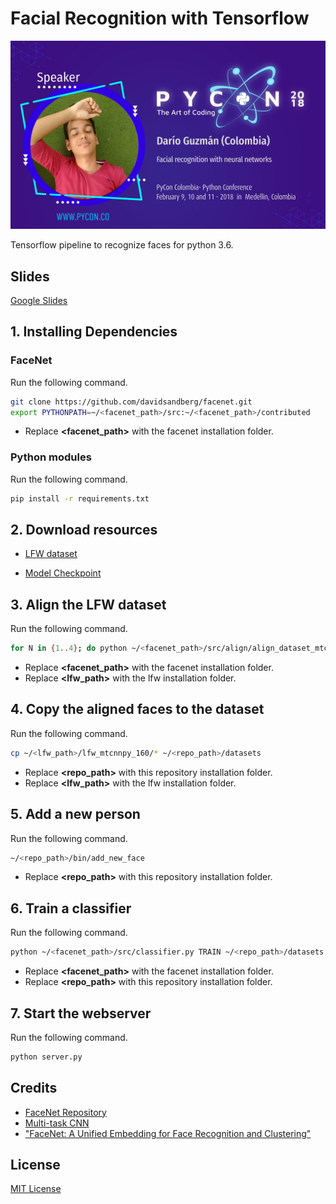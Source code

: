 # Facial Recognition with Tensorflow

![GudarJS Pycon Profile](images/profile.jpg)

Tensorflow pipeline to recognize faces for python 3.6.

## Slides

[Google Slides](https://drive.google.com/open?id=1tC4elGmYVWl5gb0HoG0Wlw3AFgD6Iy00f-PAvHrEXEw)

## 1. Installing Dependencies

### FaceNet

Run the following command.

``` bash
git clone https://github.com/davidsandberg/facenet.git
export PYTHONPATH=~/<facenet_path>/src:~/<facenet_path>/contributed
```

* Replace **<facenet_path>** with the facenet installation folder.

### Python modules

Run the following command.

``` bash
pip install -r requirements.txt
```

## 2. Download resources

* [LFW dataset](http://vis-www.cs.umass.edu/lfw/lfw.tgz)

* [Model Checkpoint](https://drive.google.com/file/d/0B5MzpY9kBtDVZ2RpVDYwWmxoSUk)

## 3. Align the LFW dataset

Run the following command.

``` bash
for N in {1..4}; do python ~/<facenet_path>/src/align/align_dataset_mtcnn.py ~/<lfw_path>/raw ~/<lfw_path>/lfw_mtcnnpy_160 --image_size 160 --margin 32 --random_order --gpu_memory_fraction 0.25 & done
```

* Replace **<facenet_path>** with the facenet installation folder.
* Replace **<lfw_path>** with the lfw installation folder.

## 4. Copy the aligned faces to the dataset

Run the following command.

``` bash
cp ~/<lfw_path>/lfw_mtcnnpy_160/* ~/<repo_path>/datasets
```

* Replace **<repo_path>** with this repository installation folder.
* Replace **<lfw_path>** with the lfw installation folder.

## 5. Add a new person

Run the following command.

``` bash
~/<repo_path>/bin/add_new_face
```

* Replace **<repo_path>** with this repository installation folder.

## 6. Train a classifier

Run the following command.

``` bash
python ~/<facenet_path>/src/classifier.py TRAIN ~/<repo_path>/datasets ~/<repo_path>/models/20170512-110547/20170512-110547.pb ~/<repo_path>/classifier/face_classifier.pkl --batch_size 1000 --min_nrof_images_per_class 40 --nrof_train_images_per_class 40
```

* Replace **<facenet_path>** with the facenet installation folder.
* Replace **<repo_path>** with this repository installation folder.

## 7. Start the webserver

Run the following command.

``` bash
python server.py
```

## Credits

* [FaceNet Repository](https://github.com/davidsandberg/facenet)
* [Multi-task CNN](https://kpzhang93.github.io/MTCNN_face_detection_alignment/index.html)
* ["FaceNet: A Unified Embedding for Face Recognition and Clustering"](http://arxiv.org/abs/1503.03832)

## License

[MIT License](https://github.com/GudarJs/Facial-Recognition-Tensorflow/blob/master/LICENSE)
